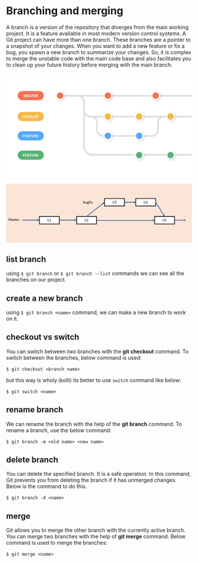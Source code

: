 ﻿# Branching and merging
A branch is a version of the repository that diverges from the main working project. It is a feature available in most modern version control systems. A Git project can have more than one branch. These branches are a pointer to a snapshot of your changes. When you want to add a new feature or fix a bug, you spawn a new branch to summarize your changes. So, it is complex to merge the unstable code with the main code base and also facilitates you to clean up your future history before merging with the main branch.

![enter image description here](https://raw.githubusercontent.com/gitmag-group-admin/Git/main/img/eev37hwxalgf019j42a9.webp)


![enter image description here](https://raw.githubusercontent.com/gitmag-group-admin/Git/main/img/branch1.PNG)

## list branch

using `$ git branch` or `$ git branch --list` commands we can see all the branches on our project.

## create a new branch

using `$ git branch <name>` command, we can make a new branch to work on it.

## checkout vs switch

You can switch between two branches with the **git checkout** command. To switch between the branches, below command is used:

```
$ git checkout <branch name>
```
but this way is wholy.(kolli)
its better to use `switch` command like below:

```
$ git switch <name>
```

## rename branch

We can rename the branch with the help of the **git branch** command. To rename a branch, use the below command:

```
$ git branch -m <old name> <new name>
```

## delete branch

You can delete the specified branch. It is a safe operation. In this command, Git prevents you from deleting the branch if it has unmerged changes. Below is the command to do this.

```
$ git branch -d <name>
```

## merge

Git allows you to merge the other branch with the currently active branch. You can merge two branches with the help of **git merge** command. Below command is used to merge the branches:

```
$ git merge <name>
```



